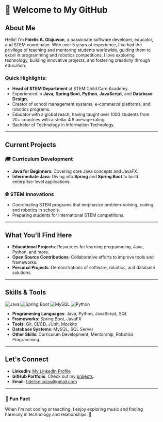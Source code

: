 # 👋 Welcome to My GitHub

## About Me
Hello! I'm **Fidelis A. Olajuwon**, a passionate software developer, educator, and STEM coordinator. With over 5 years of experience, I've had the privilege of teaching and mentoring students worldwide, guiding them to excel in programming and robotics competitions. I love exploring technology, building innovative projects, and fostering creativity through education.

### Quick Highlights:
- **Head of STEM Department** at STEM Child Care Academy.
- Experienced in **Java**, **Spring Boot**, **Python**, **JavaScript**, and **Database Design**.
- Creator of school management systems, e-commerce platforms, and robotics programs.
- Educator with a global reach, having taught over 1000 students from 20+ countries with a stellar 4.9 average rating.
- Bachelor of Technology in Information Technology.

---

## Current Projects
### 🎓 **Curriculum Development**
- **Java for Beginners**: Covering core Java concepts and JavaFX.
- **Intermediate Java**: Diving into **Spring** and **Spring Boot** to build enterprise-level applications.

### 🌐 **STEM Innovations**
- Coordinating STEM programs that emphasize problem-solving, coding, and robotics in schools.
- Preparing students for international STEM competitions.

---

## What You'll Find Here
- **Educational Projects**: Resources for learning programming, Java, Python, and more.
- **Open Source Contributions**: Collaborative efforts to improve tools and frameworks.
- **Personal Projects**: Demonstrations of software, robotics, and database solutions.

---

## Skills & Tools
![Java](https://img.shields.io/badge/Java-%23ED8B00.svg?style=for-the-badge&logo=java&logoColor=white) ![Spring Boot](https://img.shields.io/badge/Spring_Boot-%236DB33F.svg?style=for-the-badge&logo=spring-boot&logoColor=white) ![MySQL](https://img.shields.io/badge/MySQL-%2300f.svg?style=for-the-badge&logo=mysql&logoColor=white) ![Python](https://img.shields.io/badge/Python-%2314354C.svg?style=for-the-badge&logo=python&logoColor=white)

- **Programming Languages**: Java, Python, JavaScript, SQL
- **Frameworks**: Spring Boot, JavaFX
- **Tools**: Git, CI/CD, JUnit, Mockito
- **Database Systems**: MySQL, SQL Server
- **Other Skills**: Curriculum Development, Mentorship, Robotics Programming

---

## Let's Connect
- **LinkedIn**: [My LinkedIn Profile](https://www.linkedin.com/in/agoundjekpo-fidelis-197070118/)
- **GitHub Portfolio**: Check out my [projects](https://github.com/fidelis-nicolas).
- **Email**: [fidelisnicolas@gmail.com](mailto:fidelisnicolas@gmail.com)

---

### 🚀 Fun Fact
When I'm not coding or teaching, I enjoy exploring music and finding harmony in technology and relationships. 🌟

